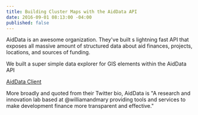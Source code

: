 ```yaml
---
title: Building Cluster Maps with the AidData API
date: 2016-09-01 08:13:00 -04:00
published: false
---
```


AidData is an awesome organization. They've built s lightning fast API that exposes all massive amount of structured data about aid finances, projects, locations, and sources of funding. 

We built a super simple data explorer for GIS elements within the AidData API

[AidData Client](http://aiddataclient.s3-website-us-east-1.amazonaws.com/)

More broadly and quoted from their Twitter bio, AidData is "A research and innovation lab based at @williamandmary providing tools and services to make development finance more transparent and effective."


